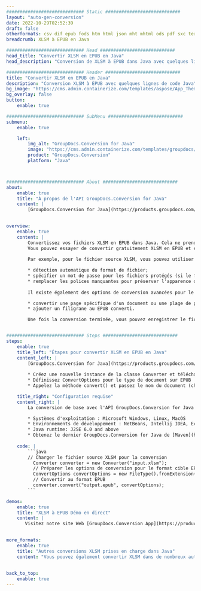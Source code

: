 ```yaml
---
############################# Static ############################
layout: "auto-gen-conversion"
date: 2022-10-29T02:52:39
draft: false
otherformats: csv dif epub fods htm html json mht mhtml ods pdf sxc tex tsv xlam xls xlsb xlsm xlsx xlt xltm xltx xml xps
breadcrumb: XLSM à EPUB en Java

############################# Head ############################
head_title: "Convertir XLSM en EPUB en Java"
head_description: "Conversion de XLSM à EPUB dans Java avec quelques lignes de code. Convertissez plus de 160 formats de fichiers à l'aide de l'API de conversion de documents GroupDocs pour Java"

############################# Header ############################
title: "Convertir XLSM en EPUB en Java"
description: "Conversion XLSM à EPUB avec quelques lignes de code Java"
bg_image: "https://cms.admin.containerize.com/templates/aspose/App_Themes/V3/images/bg/header1.png"
bg_overlay: false
button:
    enable: true

############################# SubMenu ############################
submenu:
    enable: true

    left:
        img_alt: "GroupDocs.Conversion for Java"
        image: "https://cms.admin.containerize.com/templates/groupdocs/images/product-logos/90x90-noborder/groupdocs-conversion-java.png"
        product: "GroupDocs.Conversion"
        platform: "Java"



############################# About ############################
about:
    enable: true
    title: "À propos de l'API GroupDocs.Conversion for Java"
    content: |
        [GroupDocs.Conversion for Java](https://products.groupdocs.com/conversion/java/) est une API de conversion de format de fichier avancée pour la conversion entre les formats d'image et de document populaires tels que Microsoft Office, OpenDocument, PDF, HTML, e-mail, CAO. et bien plus encore avec seulement quelques lignes de code. L'API native détecte automatiquement les formats des documents originaux et propose de nombreuses options de personnalisation des documents convertis. Outre la fonction d'extraction d'informations d'un document, il prend également en charge la mise en cache des résultats de conversion sur le disque local par défaut. Cependant, tout type de stockage de cache peut être pris en charge en implémentant les interfaces appropriées - Amazon S3, Dropbox, Google Drive, Windows Azure, Reddis ou tout autre.
    

overview:
    enable: true
    content: |
        Convertissez vos fichiers XLSM en EPUB dans Java. Cela ne prend que quelques lignes de code Java sur n'importe quelle plate-forme de votre choix, telle que Windows, Linux, macOS.
        Vous pouvez essayer de convertir gratuitement XLSM en EPUB et évaluer la qualité des résultats de conversion. En plus des scripts de conversion de fichiers simples, vous pouvez essayer des options plus sophistiquées pour charger le fichier source XLSM et stocker la sortie EPUB. 
        
        Par exemple, pour le fichier source XLSM, vous pouvez utiliser les options de chargement suivantes :

        * détection automatique du format de fichier;
        * spécifier un mot de passe pour les fichiers protégés (si le format de fichier le prend en charge);
        * remplacer les polices manquantes pour préserver l'apparence du document.
        
        Il existe également des options de conversion avancées pour le fichier EPUB :

        * convertir une page spécifique d'un document ou une plage de pages;
        * ajouter un filigrane au EPUB converti.

        Une fois la conversion terminée, vous pouvez enregistrer le fichier EPUB dans votre chemin de fichier local ou dans un stockage tiers tel que FTP, Amazon S3, Google Drive, Dropbox, etc. Veuillez noter - pour convertir XLSM à EPUB, vous n'avez pas besoin d'installer de logiciel supplémentaire, tel que MS Office, Open Office, Adobe Acrobat Reader, etc.


############################# Steps ############################
steps:
    enable: true
    title_left: "Étapes pour convertir XLSM en EPUB en Java"
    content_left: |
        [GroupDocs.Conversion for Java](https://products.groupdocs.com/conversion/java/) permet aux développeurs de convertir facilement le fichier XLSM en EPUB avec quelques lignes de code.
        
        * Créez une nouvelle instance de la classe Converter et téléchargez le fichier XLSM avec le chemin complet
        * Définissez ConvertOptions pour le type de document sur EPUB
        * Appelez la méthode convert() et passez le nom du document (chemin complet) et le format (EPUB) en tant que paramètre

    title_right: "Configuration requise"
    content_right: |
        La conversion de base avec l'API GroupDocs.Conversion for Java peut être effectuée avec seulement quelques lignes de code. Nos API sont prises en charge sur toutes les principales plates-formes et systèmes d'exploitation. Avant d'exécuter le code ci-dessous, assurez-vous que les prérequis suivants sont installés sur votre système.

        * Systèmes d'exploitation : Microsoft Windows, Linux, MacOS
        * Environnements de développement : NetBeans, Intellij IDEA, Eclipse, etc.
        * Java runtime: J2SE 6.0 and above
        * Obtenez le dernier GroupDocs.Conversion for Java de [Maven](https://repository.groupdocs.com/webapp/#/artifacts/browse/tree/General/repo/com/groupdocs/groupdocs-conversion)
         
    code: |
        ```java    
        // Charger le fichier source XLSM pour la conversion
          Converter converter = new Converter("input.xlsm");
          // Préparer les options de conversion pour le format cible EPUB
          ConvertOptions convertOptions = new FileType().fromExtension("epub").getConvertOptions();
          // Convertir au format EPUB
          converter.convert("output.epub", convertOptions);
        ```

demos:
    enable: true
    title: "XLSM à EPUB Démo en direct"
    content: |
       Visitez notre site Web [GroupDocs.Conversion App](https://products.groupdocs.app/conversion/family) et essayez la conversion XLSM à EPUB maintenant. La démo gratuite présente les avantages suivants
          

more_formats:
    enable: true
    title: "Autres conversions XLSM prises en charge dans Java"
    content: "Vous pouvez également convertir XLSM dans de nombreux autres formats de fichiers. Veuillez consulter la liste ci-dessous."
       
       
back_to_top:
    enable: true
---
```

